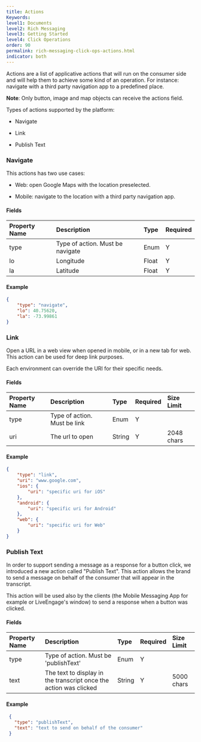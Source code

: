 ```yaml
---
title: Actions
Keywords:
level1: Documents
level2: Rich Messaging
level3: Getting Started
level4: Click Operations
order: 90
permalink: rich-messaging-click-ops-actions.html
indicator: both
---
```


Actions are a list of applicative actions that will run on the consumer side and will help them to achieve some kind of an operation. For instance: navigate with a third party navigation app to a predefined place.

**Note**: Only button, image and map objects can receive the actions field.

Types of actions supported by the platform:

* Navigate

* Link

* Publish Text

### Navigate

This actions has two use cases:

* Web: open Google Maps with the location preselected.

* Mobile: navigate to the location with a third party navigation app.

#### Fields

| Property Name | Description | Type | Required |
| :--- | :--- | :--- | :--- |
| type | Type of action. Must be navigate | Enum | Y |
| lo | Longitude | Float | Y |
| la | Latitude | Float | Y |

#### Example

```json
{
	"type": "navigate",
	"lo": 40.75620,
	"la": -73.99861
}
```

### Link

Open a URL in a web view when opened in mobile, or in a new tab for web. This action can be used for deep link purposes.

Each environment can override the URI for their specific needs.

#### Fields

| Property Name | Description | Type | Required | Size Limit |
| :--- | :--- | :--- | :--- | :--- |
| type | Type of action. Must be link | Enum | Y |  |
| uri | The url to open | String | Y | 2048 chars |

#### Example

```json
{
	"type": "link",
	"uri": "www.google.com",
	"ios": {
		"uri": "specific uri for iOS"
	},
	"android": {
		"uri": "specific uri for Android"
	},
	"web": {
		"uri": "specific uri for Web"
	}
}
```

### Publish Text

In order to support sending a message as a response for a button click, we introduced a new action called "Publish Text".
This action allows the brand to send a message on behalf of the consumer that will appear in the transcript.

This action will be used also by the clients (the Mobile Messaging App for example or LiveEngage's window) to send a response when a button was clicked.

#### Fields

| Property Name | Description | Type | Required | Size Limit |
| :--- | :--- | :--- | :--- | :--- |
| type | Type of action. Must be 'publishText' | Enum | Y |  |
| text | The text to display in the transcript once the action was clicked | String | Y | 5000 chars |


#### Example

```json
 {
   "type": "publishText",
   "text": "text to send on behalf of the consumer"
 }
```
